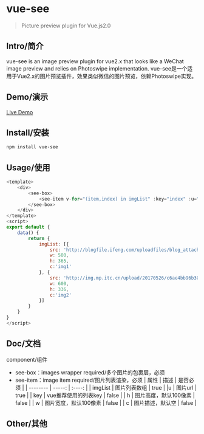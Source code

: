 # vue-see
> Picture preview plugin for Vue.js2.0

## Intro/简介
vue-see is an image preview plugin for vue2.x that looks like a WeChat image preview and relies on Photoswipe implementation.
vue-see是一个适用于Vue2.x的图片预览插件，效果类似微信的图片预览，依赖Photoswipe实现。
## Demo/演示
[Live Demo](https://zhaohaodang.github.io/demo/vue-see/#/)
## Install/安装
```bash
npm install vue-see
```
## Usage/使用
```javascript
<template>
    <div>
        <see-box>
            <see-item v-for="(item,index) in imgList" :key="index" :u="item.src" :h="item.h" :w="item.w" :c="item.c"></see-item>
        </see-box>
    </div>
</template>
<script>
export default {
    data() {
        return {
            imgList: [{
                src: 'http://blogfile.ifeng.com/uploadfiles/blog_attachment/1308/75/10103075_13773099904967.jpg',
                w: 500,
                h: 365,
                c:'img1'
            }, {
                src: 'http://img.mp.itc.cn/upload/20170526/c6ae4bb96b3043be9d45fa5402a7f96c_th.jpg',
                w: 600,
                h: 336,
                c:'img2'
            }]
        }
    }
}
</script>
```
## Doc/文档
component/组件
* see-box：images wrapper required/多个图片的包裹层，必须
* see-item：image item required/图片列表渲染，必须
| 属性        | 描述   |  是否必须  |
| --------   | -----:  | :----:  |
| imgList     | 图片列表数组 |   true     |
|u			 |	图片url		|	true	|
| key        |   vue推荐使用的列表key   |   false   |
| h        |    图片高度，默认100像素    |  false  |
| w        |    图片宽度，默认100像素    |  false  |
| c        |    图片描述，默认空    |  false  |

## Other/其他




